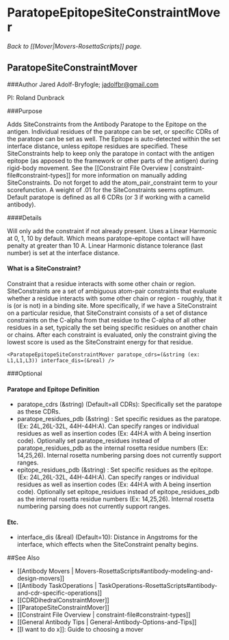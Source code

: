 # ParatopeEpitopeSiteConstraintMover
*Back to [[Mover|Movers-RosettaScripts]] page.*
## ParatopeSiteConstraintMover

###Author
Jared Adolf-Bryfogle; jadolfbr@gmail.com

PI: Roland Dunbrack

###Purpose

Adds SiteConstraints from the Antibody Paratope to the Epitope on the antigen.  Individual residues of the paratope can be set, or specific CDRs of the paratope can be set as well. The Epitope is auto-detected within the set interface distance, unless epitope residues are specified.  These SiteConstraints help to keep only the paratope in contact with the antigen epitope (as apposed to the framework or other parts of the antigen) during rigid-body movement. See the [[Constraint File Overview | constraint-file#constraint-types]] for more information on manually adding SiteConstraints.  Do not forget to add the atom_pair_constraint term to your scorefunction. A weight of .01 for the SiteConstraints seems optimum. Default paratope is defined as all 6 CDRs (or 3 if working with a camelid antibody).  

####Details

Will only add the constraint if not already present.  Uses a Linear Harmonic at 0, 1, 10 by default.  Which means paratope-epitope contact will have penalty at greater than 10 A. Linear Harmonic distance tolerance (last number) is set at the interface distance.

#### What is a SiteConstraint?

Constraint that a residue interacts with some other chain or region. SiteConstraints are a set of ambiguous atom-pair constraints that evaluate whether a residue interacts with some other chain or region - roughly, that it is (or is not) in a binding site. More specifically, if we have a SiteConstraint on a particular residue, that SiteConstraint consists of a set of distance constraints on the C-alpha from that residue to the C-alpha of all other residues in a set, typically the set being specific residues on another chain or chains. After each constraint is evaluated, only the constraint giving the lowest score is used as the SiteConstraint energy for that residue.

```
<ParatopeEpitopeSiteConstraintMover paratope_cdrs=(&string (ex: L1,L1,L3)) interface_dis=(&real) />
```

###Optional

#### Paratope and Epitope Definition

-   paratope_cdrs (&string) (Default=all CDRs): Specifically set the paratope as these CDRs.
-   paratope_residues_pdb (&string) : Set specific residues as the paratope.  (Ex: 24L,26L-32L, 44H-44H:A).  Can specify ranges or individual residues as well as insertion codes (Ex: 44H:A with A being insertion code).  Optionally set paratope_residues instead of paratope_residues_pdb as the internal rosetta residue numbers (Ex: 14,25,26).  Internal rosetta numbering parsing does not currently support ranges.
-   epitope_residues_pdb (&string) : Set specific residues as the epitope.  (Ex: 24L,26L-32L, 44H-44H:A).  Can specify ranges or individual residues as well as insertion codes (Ex: 44H:A with A being insertion code).  Optionally set epitope_residues instead of epitope_residues_pdb as the internal rosetta residue numbers (Ex: 14,25,26).  Internal rosetta numbering parsing does not currently support ranges.

#### Etc.

-   interface_dis (&real) (Default=10): Distance in Angstroms for the interface, which effects when the SiteConstraint penalty begins. 


##See Also

* [[Antibody Movers | Movers-RosettaScripts#antibody-modeling-and-design-movers]]
* [[Antibody TaskOperations | TaskOperations-RosettaScripts#antibody-and-cdr-specific-operations]]
* [[CDRDihedralConstraintMover]]
* [[ParatopeSiteConstraintMover]]
* [[Constraint File Overview | constraint-file#constraint-types]]
* [[General Antibody Tips | General-Antibody-Options-and-Tips]]
* [[I want to do x]]: Guide to choosing a mover